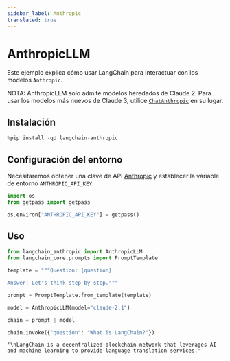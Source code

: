```yaml
---
sidebar_label: Anthropic
translated: true
---
```


# AnthropicLLM

Este ejemplo explica cómo usar LangChain para interactuar con los modelos `Anthropic`.

NOTA: AnthropicLLM solo admite modelos heredados de Claude 2. Para usar los modelos más nuevos de Claude 3, utilice [`ChatAnthropic`](/docs/integrations/chat/anthropic) en su lugar.

## Instalación

```python
%pip install -qU langchain-anthropic
```

## Configuración del entorno

Necesitaremos obtener una clave de API [Anthropic](https://console.anthropic.com/settings/keys) y establecer la variable de entorno `ANTHROPIC_API_KEY`:

```python
import os
from getpass import getpass

os.environ["ANTHROPIC_API_KEY"] = getpass()
```

## Uso

```python
from langchain_anthropic import AnthropicLLM
from langchain_core.prompts import PromptTemplate

template = """Question: {question}

Answer: Let's think step by step."""

prompt = PromptTemplate.from_template(template)

model = AnthropicLLM(model="claude-2.1")

chain = prompt | model

chain.invoke({"question": "What is LangChain?"})
```

```output
'\nLangChain is a decentralized blockchain network that leverages AI and machine learning to provide language translation services.'
```
